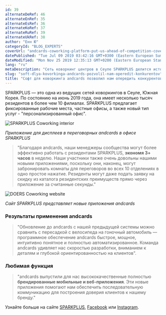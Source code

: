 ```yaml
---
id: 39
alternateDeRef: 46
alternateEnRef: 35
alternateEsRef: 36
alternateKoRef: 37
alternateRuRef: 39
alternateUkRef: 38
author: "Енн Ю"
categoryId: "BLOG_EXPERTS"
coverUrl: "andcards-coworking-platform-put-us-ahead-of-competition-cover.png"
datePublished: "Tue Jul 09 2019 03:42:16 GMT+0300 (Eastern European Summer Time)"
dateModified: "Mon Nov 25 2019 12:35:13 GMT+0200 (Eastern European Standard Time)"
lang: "ru"
metaDescription: "Сеть коворкинг центров в Сеуле SPARKPLUS делится историей как коворкинг приложение andcards помогло им опередить своих конкурентов по бизнесу. "
slug: "soft-dlya-kovorkinga-andcards-pozvolil-nam-operedit-konkurentov"
title: "Софт для коворкинга andcards позволил нам опередить конкурентов"
---
```


SPARKPLUS — это одна из ведущих сетей коворкингов в Сеуле, Южная Корея. По состоянию на июнь 2019 года, она имеет несколько тысяч резидентов в более чем 10 филиалах. SPARKPLUS предлагает фиксированные рабочие места, частные офисы, а также новый тип услуг - "персонализированный офис".

![SPARKPLUS Coworking interior](https://s3.ap-northeast-2.amazonaws.com/blogs.andcards.com/andcards-coworking-platform-put-us-ahead-of-competition-1.png|height=1080,width=1920)

_Приложение для дисплеев в переговорных andcards в офисе SPARKPLUS_

> "Благодаря andcards, наши менеджеры сообщества могут более эффективно работать с резидентами SPARKPLUS, **экономя 3+ часов** в неделю. Наши участники также очень довольны нашими новыми приложениями, поскольку они, наконец, могут забронировать комнаты для переговоров во всех 10 отделениях в одно простое нажатие. Резиденты могут даже подать заявку на скидку из каталога резидентских преимуществ прямо через приложение за считанные секунды."

![DOERS Coworking website](https://s3.ap-northeast-2.amazonaws.com/blogs.andcards.com/andcards-coworking-platform-put-us-ahead-of-competition-2.png|height=1200,width=1920)

_Сайт SPARKPLUS представляет новые приложения andcards_

### Результаты применения andcards

> "Обновление до andcards с нашей предыдущей системы можно сравнить с пересадкой с велосипеда на гоночный автомобиль — программное обеспечение andcards быстрое, мощное, интуитивно понятное и полностью автоматизированное. Команда andcards удивляет нас скоростью разработки, вниманием к деталям и глубокой ориентированностью на клиентов".

### Любимая функция

> "andcards выпустили для нас высококачественные полностью **брендированные мобильные и веб-приложения**. Эти новые приложения помогают нам обеспечить последовательную коммуникацию для построения доверия клиентов к нашему бренду."

Узнайте больше на сайте [SPARKPLUS](https://sparkplus.co), [Facebook](https://www.facebook.com/sparkplusoffice) или [Instagram](https://www.instagram.com/sparkplus_official/).
